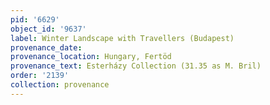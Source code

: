 ```yaml
---
pid: '6629'
object_id: '9637'
label: Winter Landscape with Travellers (Budapest)
provenance_date:
provenance_location: Hungary, Fertöd
provenance_text: Esterházy Collection (31.35 as M. Bril)
order: '2139'
collection: provenance
---
```

